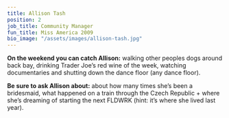 ```yaml
---
title: Allison Tash
position: 2
job_title: Community Manager
fun_title: Miss America 2009
bio_image: "/assets/images/allison-tash.jpg"
---
```


**On the weekend you can catch Allison:** walking other peoples dogs around back bay, drinking Trader Joe’s red wine of the week, watching documentaries and shutting down the dance floor (any dance floor).

**Be sure to ask Allison about:** about how many times she’s been a bridesmaid, what happened on a train through the Czech Republic + where she’s dreaming of starting the next FLDWRK (hint: it’s where she lived last year).
